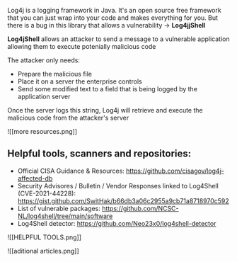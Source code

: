 Log4j is a logging framework in Java. It's an open source free framework that you can just wrap into your code and makes everything for you. But there is a bug in this library that allows a vulnerability -> **Log4jjShell**

**Log4jShell** allows an attacker to send a message to a vulnerable application allowing them to execute potenially malicious code

The attacker only needs:
- Prepare the malicious file
- Place it on a server the enterprise controls
- Send some modified text to a field that is being logged by the application server

Once the server logs this string, Log4j will retrieve and execute the malicious code from the attacker's server

![[more resources.png]]

## Helpful tools, scanners and repositories:
- Official CISA Guidance & Resources: https://github.com/cisagov/log4j-affected-db
- Security Advisores / Bulletin / Vendor Responses linked to Log4Shell (CVE-2021-44228): https://gist.github.com/SwitHak/b66db3a06c2955a9cb71a8718970c592
- List of vulnerable packages: https://github.com/NCSC-NL/log4shell/tree/main/software
- Log4Shell detector: https://github.com/Neo23x0/log4shell-detector

![[HELPFUL TOOLS.png]]

![[aditional articles.png]]